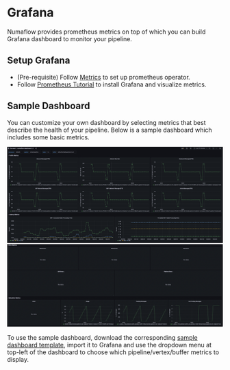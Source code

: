 # Grafana

Numaflow provides prometheus metrics on top of which you can build Grafana dashboard to monitor your pipeline.

## Setup Grafana

* (Pre-requisite) Follow [Metrics](./metrics/metrics.md) to set up prometheus operator.
* Follow [Prometheus Tutorial](https://prometheus.io/docs/tutorials/visualizing_metrics_using_grafana/) to install Grafana and visualize metrics.

## Sample Dashboard

You can customize your own dashboard by selecting metrics that best describe the health of your pipeline. Below is a sample dashboard which includes some basic metrics. 

![](../assets/sample-dashboard-img-1.png)
![](../assets/sample-dashboard-img-2.png)

To use the sample dashboard, download the corresponding [sample dashboard template](example-dashboard-template.json), import it to Grafana and use the dropdown menu at top-left of the dashboard to choose which pipeline/vertex/buffer metrics to display.

